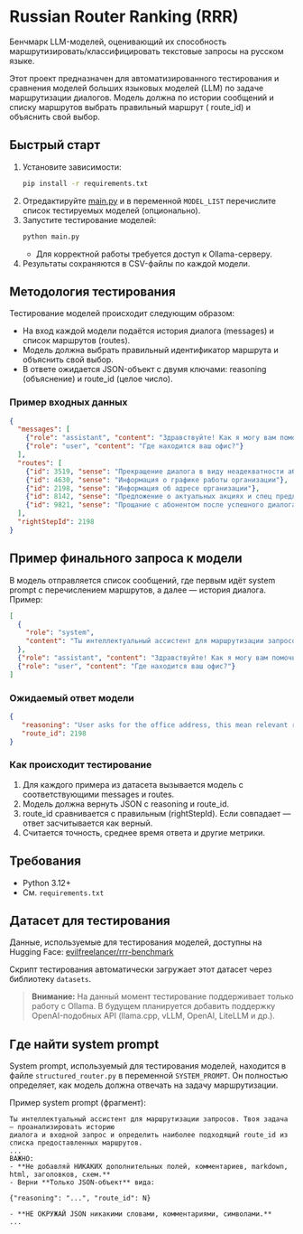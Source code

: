 # Russian Router Ranking (RRR)

Бенчмарк LLM-моделей, оценивающий их способность маршрутизировать/классифицировать текстовые запросы на русском языке.

Этот проект предназначен для автоматизированного тестирования и сравнения моделей больших языковых моделей (LLM) по
задаче маршрутизации диалогов. Модель должна по истории сообщений и списку маршрутов выбрать правильный маршрут (
route_id) и объяснить свой выбор.

## Быстрый старт

1. Установите зависимости:
   ```bash
   pip install -r requirements.txt
   ```
2. Отредактируйте [main.py](./main.py) и в переменной `MODEL_LIST` перечислите список тестируемых моделей (опционально).
3. Запустите тестирование моделей:
   ```bash
   python main.py
   ```
    - Для корректной работы требуется доступ к Ollama-серверу.
4. Результаты сохраняются в CSV-файлы по каждой модели.

## Методология тестирования

Тестирование моделей происходит следующим образом:
- На вход каждой модели подаётся история диалога (messages) и список маршрутов (routes).
- Модель должна выбрать правильный идентификатор маршрута и объяснить свой выбор.
- В ответе ожидается JSON-объект с двумя ключами: reasoning (объяснение) и route_id (целое число).

### Пример входных данных

```json
{
  "messages": [
    {"role": "assistant", "content": "Здравствуйте! Как я могу вам помочь?"},
    {"role": "user", "content": "Где находится ваш офис?"}
  ],
  "routes": [
    {"id": 3519, "sense": "Прекращение диалога в виду неадекватности абонента"},
    {"id": 4630, "sense": "Информация о графике работы организации"},
    {"id": 2198, "sense": "Информация об адресе организации"},
    {"id": 8142, "sense": "Предложение о актуальных акциях и спец предложениях"},
    {"id": 9821, "sense": "Прощание с абонентом после успешного диалога"}
  ],
  "rightStepId": 2198
}
```

## Пример финального запроса к модели

В модель отправляется список сообщений, где первым идёт system prompt с перечислением маршрутов, а далее — история диалога. Пример:

```json
[
  {
    "role": "system",
    "content": "Ты интеллектуальный ассистент для маршрутизации запросов...\n\nМаршруты:\n3519 - Прекращение диалога в виду неадекватности абонента\n4630 - Информация о графике работы организации\n2198 - Информация об адресе организации\n8142 - Предложение о актуальных акциях и спец предложениях\n9821 - Прощание с абонентом после успешного диалога"
  },
  {"role": "assistant", "content": "Здравствуйте! Как я могу вам помочь?"},
  {"role": "user", "content": "Где находится ваш офис?"}
]
```

### Ожидаемый ответ модели

```json
{
   "reasoning": "User asks for the office address, this mean relevant route is about address.", 
   "route_id": 2198
}
```

### Как происходит тестирование
1. Для каждого примера из датасета вызывается модель с соответствующими messages и routes.
2. Модель должна вернуть JSON с reasoning и route_id.
3. route_id сравнивается с правильным (rightStepId). Если совпадает — ответ засчитывается как верный.
4. Считается точность, среднее время ответа и другие метрики.

## Требования

- Python 3.12+
- См. `requirements.txt`

## Датасет для тестирования

Данные, используемые для тестирования моделей, доступны на Hugging
Face: [evilfreelancer/rrr-benchmark](https://huggingface.co/datasets/evilfreelancer/rrr-benchmark)

Скрипт тестирования автоматически загружает этот датасет через библиотеку `datasets`.

> **Внимание:** На данный момент тестирование поддерживает только работу с Ollama. В будущем планируется добавить
> поддержку OpenAI-подобных API (llama.cpp, vLLM, OpenAI, LiteLLM и др.).

## Где найти system prompt

System prompt, используемый для тестирования моделей, находится в файле `structured_router.py` в переменной `SYSTEM_PROMPT`. Он полностью определяет, как модель должна отвечать на задачу маршрутизации.

Пример system prompt (фрагмент):

```
Ты интеллектуальный ассистент для маршрутизации запросов. Твоя задача — проанализировать историю
диалога и входной запрос и определить наиболее подходящий route_id из списка предоставленных маршрутов.
...
ВАЖНО:
- **Не добавляй НИКАКИХ дополнительных полей, комментариев, markdown, html, заголовков, схем.**
- Верни **Только JSON-объект** вида:

{"reasoning": "...", "route_id": N}

- **НЕ ОКРУЖАЙ JSON никакими словами, комментариями, символами.**
...
```
